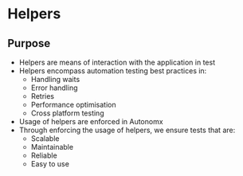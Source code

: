 # Helpers

## Purpose

* Helpers are means of interaction with the application in test
* Helpers encompass automation testing best practices in:
  * Handling waits
  * Error handling
  * Retries
  * Performance optimisation 
  * Cross platform testing
* Usage of helpers are enforced in Autonomx
* Through enforcing the usage of helpers, we ensure tests that are:
  * Scalable
  * Maintainable 
  * Reliable
  * Easy to use

